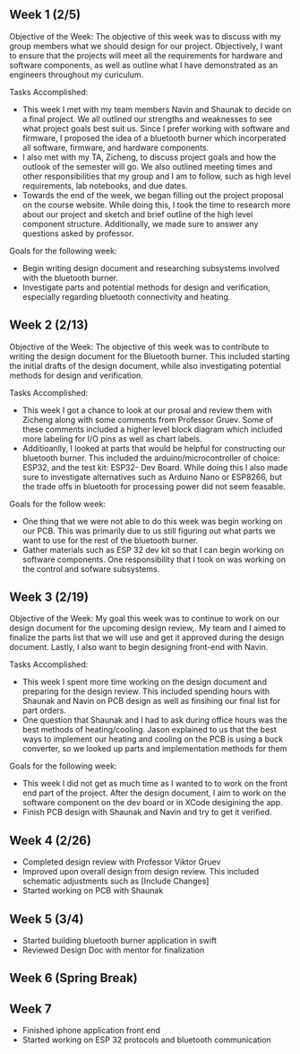 
## Week 1 (2/5)
Objective of the Week: The objective of this week was to discuss with my group members what we should design for our project. Objectively, I want to ensure that the projects will meet all the requirements for hardware and software components, as well as outline what I have demonstrated as an engineers throughout my curiculum.

Tasks Accomplished:
- This week I met with my team members Navin and Shaunak to decide on a final project. We all outlined our strengths and weaknesses to see what project goals best suit us. Since I prefer working with software and firmware, I proposed the idea of a bluetooth burner which incorperated all software, firmware, and hardware components.
- I also met with my TA, Zicheng, to discuss project goals and how the outlook of the semester will go. We also outlined meeting times and other responsibilities that my group and I am to follow, such as high level requirements, lab notebooks, and due dates. 
- Towards the end of the week, we began filling out the project proposal on the course website. While doing this, I took the time to research more about our project and sketch and brief outline of the high level component structure. Additionally, we made sure to answer any questions asked by professor.

Goals for the following week:
- Begin writing design document and researching subsystems involved with the bluetooth burner.
- Investigate parts and potential methods for design and verification, especially regarding bluetooth connectivity and heating.
## Week 2 (2/13)

Objective of the Week: The objective of this week was to contribute to writing the design document for the Bluetooth burner. This included starting the initial drafts of the design document, while also investigating potential methods for design and verification.

Tasks Accomplished:
- This week I got a chance to look at our prosal and review them with Zicheng along with some comments from Professor Gruev. Some of these comments included a higher level block diagram which included more labeling for I/O pins as well as chart labels.
- Additioanlly, I looked at parts that would be helpful for constructing our bluetooth burner. This included the arduino/microcontroller of choice: ESP32, and the test kit: ESP32- Dev Board. While doing this I also made sure to investigate alternatives such as Arduino Nano	or ESP8266, but the trade offs in bluetooth for processing power did not seem feasable.

Goals for the follow week:
- One thing that we were not able to do this week was begin working on our PCB. This was primarily due to us still figuring out what parts we want to use for the rest of the bluetooth burner.
- Gather materials such as ESP 32 dev kit so that I can begin working on software components. One responsibility that I took on was working on the control and sofware subsystems. 
## Week 3 (2/19)
Objective of the Week: My goal this week was to continue to work on our design document for the upcoming design review,. My team and I aimed to finalize the parts list that we will use and get it approved during the design document. Lastly, I also want to begin designing front-end with Navin. 

Tasks Accomplished:
- This week I spent more time working on the design document and preparing for the design review. This included spending hours with Shaunak and Navin on PCB design as well as finsihing our final list for part orders. 
- One question that Shaunak and I had to ask during office hours was the best methods of heating/cooling. Jason explained to us that the best ways to implement our heating and cooling on the PCB is using a buck converter, so we looked up parts and implementation methods for them

Goals for  the following week:
- This week I did not get as much time as I wanted to to work on the front end part of the project. After the design document, I aim to work on the software component on the dev board or in XCode desigining the app.
- Finish PCB design with Shaunak and Navin and try to get it verified. 
## Week 4 (2/26)
- Completed design review with Professor Viktor Gruev
- Improved upon overall design from design review. This included schematic adjustments such as [Include Changes]
- Started working on PCB with Shaunak
## Week 5 (3/4)
- Started building bluetooth burner application in swift
- Reviewed Design Doc with mentor for finalization
## Week 6 (Spring Break)

## Week 7
- Finished iphone application front end
- Started working on ESP 32 protocols and bluetooth communication 
